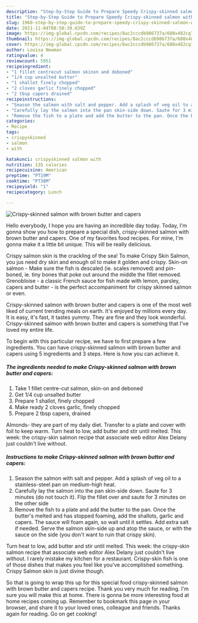 ```yaml
---
description: "Step-by-Step Guide to Prepare Speedy Crispy-skinned salmon with brown butter and capers"
title: "Step-by-Step Guide to Prepare Speedy Crispy-skinned salmon with brown butter and capers"
slug: 1960-step-by-step-guide-to-prepare-speedy-crispy-skinned-salmon-with-brown-butter-and-capers
date: 2021-11-04T08:50:39.639Z
image: https://img-global.cpcdn.com/recipes/8ac2cccdb986737a/680x482cq70/crispy-skinned-salmon-with-brown-butter-and-capers-recipe-main-photo.jpg
thumbnail: https://img-global.cpcdn.com/recipes/8ac2cccdb986737a/680x482cq70/crispy-skinned-salmon-with-brown-butter-and-capers-recipe-main-photo.jpg
cover: https://img-global.cpcdn.com/recipes/8ac2cccdb986737a/680x482cq70/crispy-skinned-salmon-with-brown-butter-and-capers-recipe-main-photo.jpg
author: Louisa Newman
ratingvalue: 4
reviewcount: 5951
recipeingredient:
- "1 fillet centrecut salmon skinon and deboned"
- "1/4 cup unsalted butter"
- "1 shallot finely chopped"
- "2 cloves garlic finely chopped"
- "2 tbsp capers drained"
recipeinstructions:
- "Season the salmon with salt and pepper. Add a splash of veg oil to a stainless-steel pan on medium-high heat."
- "Carefully lay the salmon into the pan skin-side down. Saute for 3 minutes (do not touch it). Flip the fillet over and saute for 3 minutes on the other side"
- "Remove the fish to a plate and add the butter to the pan. Once the butter's melted and has stopped foaming, add the shallots, garlic and capers. The sauce will foam again, so wait until it settles. Add extra salt if needed. Serve the salmon skin-side up and atop the sauce, or with the sauce on the side (you don't want to ruin that crispy skin)."
categories:
- Recipe
tags:
- crispyskinned
- salmon
- with

katakunci: crispyskinned salmon with 
nutrition: 135 calories
recipecuisine: American
preptime: "PT19M"
cooktime: "PT38M"
recipeyield: "1"
recipecategory: Lunch

---
```



![Crispy-skinned salmon with brown butter and capers](https://img-global.cpcdn.com/recipes/8ac2cccdb986737a/680x482cq70/crispy-skinned-salmon-with-brown-butter-and-capers-recipe-main-photo.jpg)

Hello everybody, I hope you are having an incredible day today. Today, I'm gonna show you how to prepare a special dish, crispy-skinned salmon with brown butter and capers. One of my favorites food recipes. For mine, I'm gonna make it a little bit unique. This will be really delicious.

Crispy salmon skin is the crackling of the sea! To make Crispy Skin Salmon, you jus need dry skin and enough oil to make it golden and crispy. Skin-on salmon - Make sure the fish is descaled (ie. scales removed) and pin-boned, ie. tiny bones that poke out around the middle the fillet removed. Grenobloise - a classic French sauce for fish made with lemon, parsley, capers and butter - is the perfect accompaniment for crispy skinned salmon or even.

Crispy-skinned salmon with brown butter and capers is one of the most well liked of current trending meals on earth. It's enjoyed by millions every day. It is easy, it's fast, it tastes yummy. They are fine and they look wonderful. Crispy-skinned salmon with brown butter and capers is something that I've loved my entire life.


To begin with this particular recipe, we have to first prepare a few ingredients. You can have crispy-skinned salmon with brown butter and capers using 5 ingredients and 3 steps. Here is how you can achieve it.

<!--inarticleads1-->

##### The ingredients needed to make Crispy-skinned salmon with brown butter and capers:

1. Take 1 fillet centre-cut salmon, skin-on and deboned
1. Get 1/4 cup unsalted butter
1. Prepare 1 shallot, finely chopped
1. Make ready 2 cloves garlic, finely chopped
1. Prepare 2 tbsp capers, drained


Almonds- they are part of my daily diet. Transfer to a plate and cover with foil to keep warm. Turn heat to low, add butter and stir until melted. This week: the crispy-skin salmon recipe that associate web editor Alex Delany just couldn't live without. 

<!--inarticleads2-->

##### Instructions to make Crispy-skinned salmon with brown butter and capers:

1. Season the salmon with salt and pepper. Add a splash of veg oil to a stainless-steel pan on medium-high heat.
1. Carefully lay the salmon into the pan skin-side down. Saute for 3 minutes (do not touch it). Flip the fillet over and saute for 3 minutes on the other side
1. Remove the fish to a plate and add the butter to the pan. Once the butter's melted and has stopped foaming, add the shallots, garlic and capers. The sauce will foam again, so wait until it settles. Add extra salt if needed. Serve the salmon skin-side up and atop the sauce, or with the sauce on the side (you don't want to ruin that crispy skin).


Turn heat to low, add butter and stir until melted. This week: the crispy-skin salmon recipe that associate web editor Alex Delany just couldn't live without. I rarely mistake my kitchen for a restaurant. Crispy-skin fish is one of those dishes that makes you feel like you've accomplished something. Crispy Salmon skin is just divine though. 

So that is going to wrap this up for this special food crispy-skinned salmon with brown butter and capers recipe. Thank you very much for reading. I'm sure you will make this at home. There is gonna be more interesting food at home recipes coming up. Remember to bookmark this page in your browser, and share it to your loved ones, colleague and friends. Thanks again for reading. Go on get cooking!

